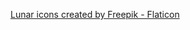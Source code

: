 <a href="https://www.flaticon.com/free-icons/lunar" title="lunar icons">Lunar icons created by Freepik - Flaticon</a>